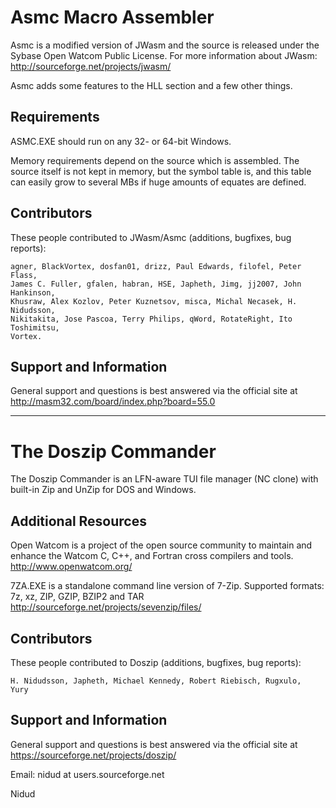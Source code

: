 # Asmc Macro Assembler

   Asmc is a modified version of JWasm and the source is released
   under the Sybase Open Watcom Public License. For more information
   about JWasm: http://sourceforge.net/projects/jwasm/

   Asmc adds some features to the HLL section and a few other things.

## Requirements

   ASMC.EXE should run on any 32- or 64-bit Windows.

   Memory requirements depend on the source which is assembled. The source
   itself is not kept in memory, but the symbol table is, and this table
   can easily grow to several MBs if huge amounts of equates are defined.


## Contributors

   These people contributed to JWasm/Asmc (additions, bugfixes, bug reports):

    agner, BlackVortex, dosfan01, drizz, Paul Edwards, filofel, Peter Flass,
    James C. Fuller, gfalen, habran, HSE, Japheth, Jimg, jj2007, John Hankinson,
    Khusraw, Alex Kozlov, Peter Kuznetsov, misca, Michal Necasek, H. Nidudsson,
    Nikitakita, Jose Pascoa, Terry Philips, qWord, RotateRight, Ito Toshimitsu,
    Vortex.


## Support and Information

   General support and questions is best answered via the official
   site at http://masm32.com/board/index.php?board=55.0

---

# The Doszip Commander

   The Doszip Commander is an LFN-aware TUI file manager (NC clone)
   with built-in Zip and UnZip for DOS and Windows.

## Additional Resources

   Open Watcom is a project of the open source community to maintain
   and enhance the Watcom C, C++, and Fortran cross compilers and tools.
   http://www.openwatcom.org/

   7ZA.EXE is a standalone command line version of 7-Zip.
   Supported formats: 7z, xz, ZIP, GZIP, BZIP2 and TAR
   http://sourceforge.net/projects/sevenzip/files/

## Contributors

   These people contributed to Doszip (additions, bugfixes, bug reports):

    H. Nidudsson, Japheth, Michael Kennedy, Robert Riebisch, Rugxulo,
    Yury

## Support and Information

   General support and questions is best answered via the official
   site at https://sourceforge.net/projects/doszip/

   Email: nidud at users.sourceforge.net

   Nidud
